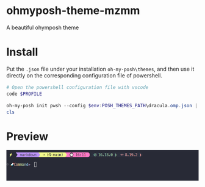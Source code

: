 # ohmyposh-theme-mzmm
A beautiful ohymposh theme

# Install

Put the `.json` file under your installation `oh-my-posh\themes`, and then use it directly on the corresponding configuration file of powershell.

```bash
# Open the powershell configuration file with vscode
code $PROFILE
```

```ps1
oh-my-posh init pwsh --config $env:POSH_THEMES_PATH\dracula.omp.json | Invoke-Expression
cls
```


# Preview
![alt text](image.png)
